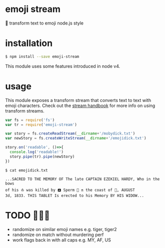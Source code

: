 # emoji stream
🔧 transform text to emoji node.js style

# installation
```sh
$ npm install --save emoji-stream
```

This module uses some features introduced in node v4.

# usage
This module exposes a transform stream that converts text to text with emoji characters. Check out the [stream handbook](http://github.com/substack/stream-handbook/#transform) for more info on using transform streams.
```js
var fs = require('fs')
var tr = require('emoji-stream')

var story = fs.createReadStream(__dirname+'/mobydick.txt')
var newStory = fs.createWriteStream(__dirname+'/emojidick.txt')

story.on('readable', ()=>{
  console.log('readable!')
  story.pipe(tr).pipe(newStory)
})
```
```
$ cat emojidick.txt

...SACRED TO THE MEMORY OF The late CAPTAIN EZEKIEL HARDY, Who in the bows
of his ⛵ was killed by 🅰️ Sperm 🐳 🔛 the coast of 🗾, AUGUST
3d, 1833. THIS TABLET Is erected to his Memory BY HIS WIDOW...
```

# TODO 🙌🔥💯

- randomize on similar emoji names e.g. tiger, tiger2
- randomize on match without murdering perf
- work flags back in with all caps e.g. MY, AF, US
